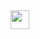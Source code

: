 <!-- ## Hi there <img src="https://raw.githubusercontent.com/MartinHeinz/MartinHeinz/master/wave.gif" width="30px" height="30px">, I am Chakravarthy! -->
## <img src="https://raw.githubusercontent.com/MartinHeinz/MartinHeinz/master/wave.gif" style="text-align:center" width="30px" height="30px">



<!-- ### About Me 🚀 -->
<!-- 👨‍💻  I am passionate about  Web Dev, DevOps , Web3 Dev & I enjoy learning new things. </br> -->



<!-- ## Tech I'm familiar with 💻
<div>

   <img alt="MERN" src="https://img.shields.io/badge/MERN-000000?style=for-the-badge&logo=react&logoColor=white"/>
   <img alt="DevOps" src="https://img.shields.io/badge/DevOps-FFFFFF?style=for-the-badge&logo=kubernetes&logoColor=black"/>
   <img alt="Ethereum" src="https://img.shields.io/badge/Ethereum-%23723234.svg?&style=for-the-badge&logo=ethereum&logoColor=white"/>
</div> -->

<!-- ## Languages ⚡ -->
<!-- <div> -->
<!--     <img alt="Typescript" src="https://img.shields.io/badge/typescript%20-%233178C6.svg?&style=for-the-badge&logo=typescript&logoColor=white"/> -->
<!--     <img alt="Java Script" src="https://img.shields.io/badge/javascript%20-%23F7DF1E.svg?&style=for-the-badge&logo=javascript&logoColor=black"/> -->
<!--     <img alt="Go" src="https://img.shields.io/badge/go%20-%233178C3.svg?&style=for-the-badge&logo=go&logoColor=white"/> -->
<!--     <img alt="Python" src="https://img.shields.io/badge/python%20-%2314354C.svg?&style=for-the-badge&logo=python&logoColor=white"/> -->
<!--     <img alt="Java" src="https://img.shields.io/badge/java%20-%23ED8B00.svg?&style=for-the-badge&logo=mocha&logoColor=white"/> -->
<!--     <img alt="Go" src="https://img.shields.io/badge/GoLang%20-%230095D5.svg?&style=for-the-badge&logo=Go&logoColor=white"/> -->
<!--     <img alt="Solidity" src="https://img.shields.io/badge/solidity-%23723234.svg?&style=for-the-badge&logo=solidity&logoColor=white"/> -->
</div>

<!-- ## Tools And Frameworks 💡 -->
<!-- <div> -->
<!--     <img alt="NodeJS" src="https://img.shields.io/badge/nodejs-3E863D?style=for-the-badge&logo=nodedotjs&logoColor=white"/> -->
<!--     <img alt="React" src="https://img.shields.io/badge/React-5CCFEE?style=for-the-badge&logo=React&logoColor=black"/> -->
<!--     <img alt="GraphQL" src="https://img.shields.io/badge/Graphql-E00097?style=for-the-badge&logo=GraphQL&logoColor=black"/> -->
<!--     <img alt="Docker" src="https://img.shields.io/badge/Docker-2CA5E0?style=for-the-badge&logo=docker&logoColor=white"/> -->
<!--    <img alt="Helm" src="https://img.shields.io/badge/Helm-091C84?style=for-the-badge&logo=Helm&logoColor=white"/> -->
<!--     <img alt="Kubernetes" src="https://img.shields.io/badge/Kubernetes-2E6CE6?style=for-the-badge&logo=kubernetes&logoColor=white"/> -->
<!--     <img alt="AWS" src="https://img.shields.io/badge/AWS-212D3C?style=for-the-badge&logo=amazonaws&logoColor=white"/> -->
<!--    <img alt="Jenkins" src="https://img.shields.io/badge/Jenkins-335061?style=for-the-badge&logo=Jenkins&logoColor=white"/> -->
<!--     <img alt="Databases" src="https://img.shields.io/badge/Databases-001C29?style=for-the-badge&logo=mongodb&logoColor=white"/> -->
<!--     <img alt="Ubuntu" src="https://img.shields.io/badge/Ubuntu-E95420?style=for-the-badge&logo=ubuntu&logoColor=white"/> -->
<!--     <img alt="ExpressJS" src="https://img.shields.io/badge/Express-000000?style=for-the-badge&logo=express&logoColor=white"/> -->
<!--     <img alt="ExpressJS" src="https://img.shields.io/badge/Nginx-00f0f00?style=for-the-badge&logo=nginx&logoColor=white"/> -->
<!--     <img alt="git" src="https://img.shields.io/badge/git-%23F05033.svg?&style=for-the-badge&logo=git&logoColor=white"/> -->

<!--     <img alt="Django" src="https://img.shields.io/badge/jenkins-14354C?style=for-the-badge&logo=jenkins&logoColor=white"/>
https://img.shields.io/badge/anisble-14354C?style=for-the-badge&logo=ansible&logoColor=white 
-->


<!-- </div> -->
<!-- </br> -->
<!-- </br>  -->

<!-- <div align="center"> -->

<!-- [![Top Langs](https://github-readme-stats.vercel.app/api/top-langs/?username=Chakravarthy7102&langs_count=6&layout=compact&hide=css)](https://github.com/anuraghazra/github-readme-stats) -->

